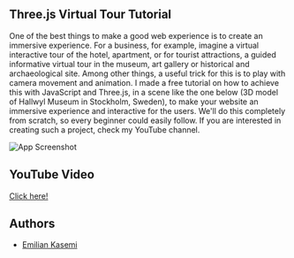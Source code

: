 
## Three.js Virtual Tour Tutorial

One of the best things to make a good web experience is to create an immersive experience. For a business, for example, imagine a virtual interactive tour of the hotel, apartment, or for tourist attractions, a guided informative virtual tour in the museum, art gallery or historical and archaeological site. Among other things, a useful trick for this is to play with camera movement and animation. I made a free tutorial on how to achieve this with JavaScript and Three.js, in a scene like the one below (3D model of Hallwyl Museum in Stockholm, Sweden), to make your website an immersive experience and interactive for the users. We'll do this completely from scratch, so every beginner could easily follow. If you are interested in creating such a project, check my YouTube channel.






![App Screenshot](https://res.cloudinary.com/dqiyjy9ye/image/upload/v1668997238/random/vr-tour-thumbnail_aqo5bt.png)


## YouTube Video

[Click here!](https://www.youtube.com/c/EmilianKasemi/videos)


## Authors

- [Emilian Kasemi](https://www.github.com/theringsofsaturn)

